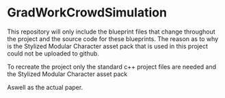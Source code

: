 # GradWorkCrowdSimulation

This repository will only include the blueprint files that change throughout the project and the source code for these blueprints.
The reason as to why is the Stylized Modular Character asset pack that is used in this project could not be uploaded to github.

To recreate the project only the standard c++ project files are needed and the Stylized Modular Character asset pack


Aswell as the actual paper.

